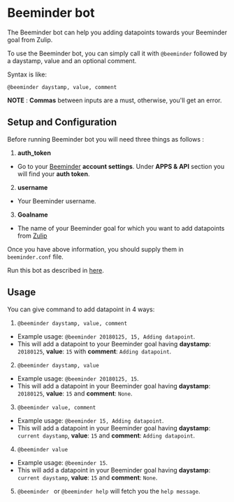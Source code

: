 # Beeminder bot

The Beeminder bot can help you adding datapoints towards
your Beeminder goal from Zulip.

To use the Beeminder bot, you can simply call it with `@beeminder`
followed by a daystamp, value and an optional comment.

Syntax is like:
```
@beeminder daystamp, value, comment  
```

**NOTE** : **Commas** between inputs are a must, otherwise,
you'll get an error.

## Setup and Configuration

Before running Beeminder bot you will need three things as follows :

1.  **auth_token**
  - Go to your [Beeminder](https://www.beeminder.com/) **account settings**.
Under **APPS & API** section you will find your **auth token**.

2. **username**
  - Your Beeminder username.

3. **Goalname**
  - The name of your Beeminder goal for which you want to
add datapoints from [Zulip](https://zulip.com/)

Once you have above information, you should supply
them in `beeminder.conf` file.

Run this bot as described in
[here](https://zulip.com/api/running-bots#running-a-bot).

## Usage

You can give command to add datapoint in 4 ways:

1. `@beeminder daystamp, value, comment`
  - Example usage: `@beeminder 20180125, 15, Adding datapoint`.
  - This will add a datapoint to your Beeminder goal having
**daystamp**: `20180125`, **value**: `15` with
**comment**: `Adding datapoint`.

2. `@beeminder daystamp, value`
  - Example usage: `@beeminder 20180125, 15`.
  - This will add a datapoint in your Beeminder goal having
**daystamp**: `20180125`, **value**: `15` and **comment**: `None`.

3. `@beeminder value, comment`
  - Example usage: `@beeminder 15, Adding datapoint`.
  - This will add a datapoint in your Beeminder goal having
**daystamp**: `current daystamp`, **value**: `15` and **comment**: `Adding datapoint`.

4. `@beeminder value`
  - Example usage: `@beeminder 15`.
  - This will add a datapoint in your Beeminder goal having
**daystamp**: `current daystamp`, **value**: `15` and **comment**: `None`.

5. `@beeminder ` or `@beeminder help` will fetch you the `help message`.
